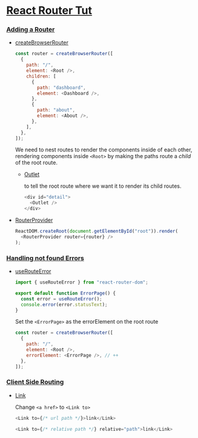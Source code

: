 # [React Router Tut](https://reactrouter.com/en/main/start/tutorial)

### [Adding a Router](https://reactrouter.com/en/main/start/tutorial#adding-a-router)
- [createBrowserRouter](https://reactrouter.com/en/main/routers/create-browser-router)
  
  ```js
  const router = createBrowserRouter([
    {
      path: "/",
      element: <Root />,
      children: [
        {
          path: "dashboard",
          element: <Dashboard />,
        },
        {
          path: "about",
          element: <About />,
        },
      ],
    },
  ]);
  ```
  We need to nest routes to render the components inside of each other, rendering components inside `<Root>` by making the paths route a _child_ of the root route.
  - [Outlet](https://reactrouter.com/en/main/components/outlet)

    to tell the root route where we want it to render its child routes.

    ```js
    <div id="detail">
      <Outlet />
    </div>
    ```
  
- [RouterProvider](https://reactrouter.com/en/main/routers/router-provider)
  ```js
  ReactDOM.createRoot(document.getElementById("root")).render(
    <RouterProvider router={router} />
  );
  ```
### [Handling not found Errors](https://reactrouter.com/en/main/start/tutorial#handling-not-found-errors)
- [useRouteError](https://reactrouter.com/en/main/hooks/use-route-error)
  
  ```js
  import { useRouteError } from "react-router-dom";

  export default function ErrorPage() {
    const error = useRouteError();
    console.error(error.statusText);
  }
  ```
  Set the `<ErrorPage>` as the errorElement on the root route
  ```js
  const router = createBrowserRouter([
    {
      path: "/",
      element: <Root />,
      errorElement: <ErrorPage />, // ++
    },
  ]);
  ```
### [Client Side Routing](https://reactrouter.com/en/main/start/tutorial#client-side-routing)

- [Link](https://reactrouter.com/en/main/components/link)

  Change `<a href>` to `<Link to>`
    
    ```js
    <Link to={/* url path */}>link</Link>

    <Link to={/* relative path */} relative="path">link</Link>
    ```
